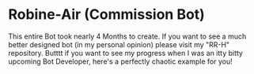 # Robine-Air (Commission Bot)
This entire Bot took nearly 4 Months to create.
If you want to see a much better designed bot (in my personal opinion) please visit my "RR-H" repository.
Butttt if you want to see my progress when I was an itty bitty upcoming Bot Developer, here's a perfectly chaotic example for you!
